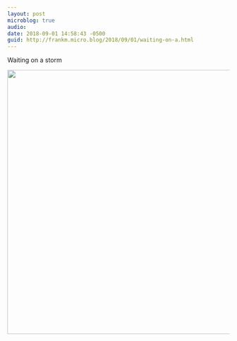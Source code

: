 ```yaml
---
layout: post
microblog: true
audio: 
date: 2018-09-01 14:58:43 -0500
guid: http://frankm.micro.blog/2018/09/01/waiting-on-a.html
---
```

Waiting on a storm

<img src="http://frankmcpherson.blog/uploads/2018/8ef0bc44e0.jpg" width="600" height="600" />
